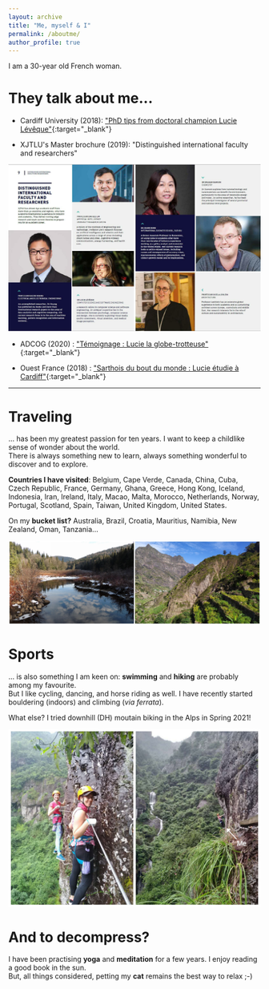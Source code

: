 ```yaml
---
layout: archive
title: "Me, myself & I"
permalink: /aboutme/
author_profile: true
---
```


I am a 30-year old French woman.


They talk about me...
====

* Cardiff University (2018): ["PhD tips from doctoral champion Lucie Lévêque"](https://www.cardiff.ac.uk/study/postgraduate/research/student-views-and-stories/phd-tips-from-doctoral-champion,-lucie-leveque,-school-of-computer-science-and-informatics){:target="_blank"}

* XJTLU's Master brochure (2019): "Distinguished international faculty and researchers"
<p style="text-align:left;"><img src="/images/brochure.jpg" alt="XJTLU brochure" width="600"></p>

* ADCOG (2020) : ["Témoignage : Lucie la globe-trotteuse"](http://adcog.fr/blog/114-temoignage-lucie-la-globe-trotteuse){:target="_blank"}

* Ouest France (2018) : ["Sarthois du bout du monde : Lucie étudie à Cardiff"](https://www.ouest-france.fr/pays-de-la-loire/le-mans-72000/sarthois-du-bout-du-monde-lucie-etudie-cardiff-5652306){:target="_blank"}

------------

Traveling
====

... has been my greatest passion for ten years. I want to keep a childlike sense of wonder about the world. <br />
There is always something new to learn, always something wonderful to discover and to explore.

**Countries I have visited**: Belgium, Cape Verde, Canada, China, Cuba, Czech Republic, France, Germany, Ghana, Greece, Hong Kong, Iceland, Indonesia, Iran, Ireland, Italy, Macao, Malta, Morocco, Netherlands, Norway, Portugal, Scotland, Spain, Taiwan, United Kingdom, United States.

On my **bucket list?** Australia, Brazil, Croatia, Mauritius, Namibia, New Zealand, Oman, Tanzania...

<p style="text-align:center;"><img src="/images/Travel.jpg" alt="Canada and Cape Verde"></p>

Sports
====

... is also something I am keen on: **swimming** and **hiking** are probably among my favourite. <br />
But I like cycling, dancing, and horse riding as well. I have recently started bouldering (indoors) and climbing (_via ferrata_).

What else? I tried downhill (DH) moutain biking in the Alps in Spring 2021!

<p style="text-align:center;"><img src="/images/Via.jpg" alt="Via ferrata" width="550"></p>


And to decompress?
====

I have been practising **yoga** and **meditation** for a few years. I enjoy reading a good book in the sun. <br />
But, all things considered, petting my **cat** remains the best way to relax ;-)
